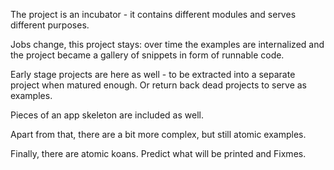 
The project is an incubator - it contains different modules and serves different purposes.

Jobs change, this project stays: over time the examples are internalized and the project became a gallery of snippets in form of runnable code.

Early stage projects are here as well - to be extracted into a separate project when matured enough. Or return back dead projects to serve as examples.

Pieces of an app skeleton are included as well.

Apart from that, there are a bit more complex, but still atomic examples.

Finally, there are atomic koans. Predict what will be printed and Fixmes.